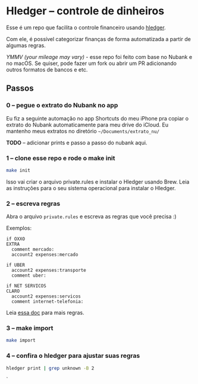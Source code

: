 # Hledger – controle de dinheiros

Esse é um repo que facilita o controle financeiro usando [hledger](https://hledger.org).

Com ele, é possível categorizar finanças de forma automatizada a partir de algumas regras.

*YMMV (your mileage may vary)* - esse repo foi feito com base no Nubank e no
macOS. Se quiser, pode fazer um fork ou abrir um PR adicionando outros formatos de bancos e etc. 

## Passos

### 0 – pegue o extrato do Nubank no app

Eu fiz a seguinte automação no app Shortcuts do meu iPhone pra copiar o extrato do
Nubank automaticamente para meu drive do iCloud. Eu mantenho meus extratos no diretório `~/Documents/extrato_nu/`

**TODO** – adicionar prints e passo a passo do nubank aqui.

### 1 – clone esse repo e rode o make init

``` sh
make init
```

Isso vai criar o arquivo private.rules e instalar o Hledger usando Brew.
Leia as instruções para o seu sistema operacional para instalar o Hledger.

### 2 – escreva regras

Abra o arquivo `private.rules` e escreva as regras que você precisa :) 

Exemplos:

```
if OXXO
EXTRA
  comment mercado:
  account2 expenses:mercado

if UBER
  account2 expenses:transporte
  comment uber:
  
if NET SERVICOS
CLARO
  account2 expenses:servicos
  comment internet-telefonia:
```

Leia [essa doc](https://hackage.haskell.org/package/hledger-lib-1.3/src/doc/hledger_csv.5.txt) para mais regras.

### 3 – make import

``` sh
make import
```

### 4 – confira o hledger para ajustar suas regras

``` sh
hledger print | grep unknown -B 2
```

`
